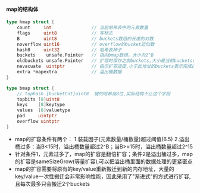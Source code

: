 #### map的结构体
```go
type hmap struct {
	count     int               // 当前哈希表中的元素数量
	flags     uint8             // 写标志
	B         uint8             // buckets数组的长度的对数
	noverflow uint16            // overflow的bucket近似数
	hash0     uint32            // 哈希表种子
	buckets    unsafe.Pointer   // 指向bmap数组，大小为2^B
	oldbuckets unsafe.Pointer   // 扩容时保存之前buckets,大小是当前buckets的一半
	nevacuate  uintptr          // 指示扩容进度,小于此地址的buckets表示完成迁移
	extra *mapextra             // 溢出桶数据
}

type bmap struct {
    // tophash [bucketCnt]uint8  键的哈希高8位,实际结构不止这个字段
	topbits [8]uint8
	keys    [8]keytype
	values  [8]valuetype
	pad     uintptr
	overflow uintptr
}
```
* map的扩容条件有两个：
    1.装载因子(元素数量/桶数量)超过阈值(6.5)
    2.溢出桶过多：当B<15时，溢出桶数量超过2^B；当B>=15时，溢出桶数量超过2^15
* 针对条件1，元素过多了，map的扩容是翻倍扩容；条件2是溢出桶过多，map的扩容是sameSizeGrow(等量扩容),可以把溢出桶里面的数据处理的更紧密点
* map的扩容需要将原有的key/value重新搬迁到新的内存地址，大量的key/value一次性搬迁会非常影响性能，因此采用了"渐进式"的方式进行扩容,且每次最多只会搬迁2个buckets
